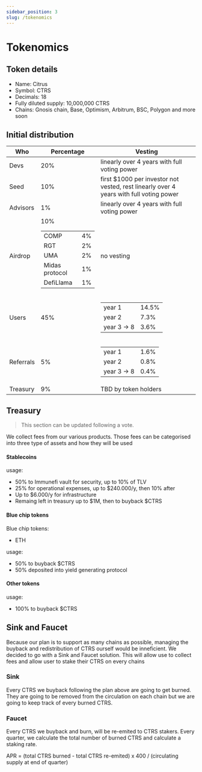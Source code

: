 ```yaml
---
sidebar_position: 3
slug: /tokenomics
---
```


# Tokenomics

## Token details

- Name: Citrus
- Symbol: CTRS
- Decimals: 18
- Fully diluted supply: 10,000,000 CTRS
- Chains: Gnosis chain, Base, Optimism, Arbitrum, BSC, Polygon and more soon

## Initial distribution


Who       | Percentage | Vesting  |
----------|------------|----------|
Devs      | 20%        | linearly over 4 years with full voting power
Seed      | 10%        | first $1000 per investor not vested, rest linearly over 4 years with full voting power
Advisors  | 1%         | linearly over 4 years with full voting power
Airdrop   | 10% <table><tr><td>COMP</td><td>4%</td></tr><tr><td>RGT</td><td>2%</td></tr><tr><td>UMA</td><td>2%</td></tr><tr><td>Midas protocol</td><td>1%</td></tr><tr><td>DefiLlama</td><td>1%</td></tr></table>      | no vesting
Users     | 45%        | <table><tr><td>year 1</td><td>14.5%</td></tr><tr><td>year 2</td><td>7.3%</td></tr><tr><td>year 3 -> 8</td><td>3.6%</td></tr></table>
Referrals | 5%         | <table><tr><td>year 1</td><td>1.6%</td></tr><tr><td>year 2</td><td>0.8%</td></tr><tr><td>year 3 -> 8</td><td>0.4%</td></tr></table>
Treasury  | 9%        | TBD by token holders


## Treasury

> This section can be updated following a vote.

We collect fees from our various products. Those fees can be categorised into three type of assets and how they will be used

#### Stablecoins

usage:
- 50% to Immunefi vault for security, up to 10% of TLV
- 25% for operational expenses, up to $240.000/y, then 10% after
- Up to $6.000/y for infrastructure
- Remaing left in treasury up to $1M, then to buyback $CTRS

#### Blue chip tokens
Blue chip tokens:
- ETH

usage:
- 50% to buyback $CTRS
- 50% deposited into yield generating protocol

#### Other tokens

usage:
- 100% to buyback $CTRS


## Sink and Faucet

Because our plan is to support as many chains as possible, managing the buyback and redistribution of CTRS ourself would be inneficient. We decided to go with a Sink and Faucet solution. This will allow use to collect fees and allow user to stake their CTRS on every chains

### Sink

Every CTRS we buyback following the plan above are going to get burned. They are going to be removed from the circulation on each chain but we are going to keep track of every burned CTRS.

### Faucet

Every CTRS we buyback and burn, will be re-emited to CTRS stakers. Every quarter, we calculate the total number of burned CTRS and calculate a staking rate.

APR = (total CTRS burned - total CTRS re-emited) x 400 / (circulating supply at end of quarter)
